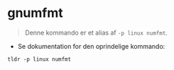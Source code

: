 # gnumfmt

> Denne kommando er et alias af `-p linux numfmt`.

- Se dokumentation for den oprindelige kommando:

`tldr -p linux numfmt`
